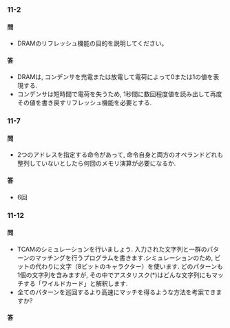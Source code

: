### 11-2
#### 問
- DRAMのリフレッシュ機能の目的を説明してください。
#### 答
- DRAMは, コンデンサを充電または放電して電荷によって0または1の値を表現する.
- コンデンサは短時間で電荷を失うため, 1秒間に数回程度値を読み出して再度その値を書き戻すリフレッシュ機能を必要とする.

### 11-7
#### 問
- 2つのアドレスを指定する命令があって, 命令自身と両方のオペランドどれも整列していないとしたら何回のメモリ演算が必要になるか.
#### 答
- 6回

### 11-12
#### 問
- TCAMのシミュレーションを行いましょう. 入力された文字列と一群のパターンのマッチングを行うプログラムを書きます.シミュレーションのため, ビットの代わりに文字（8ビットのキャラクター）を使います. どのパターンも1個の文字列を含みますが, その中でアスタリスク(*)はどんな文字列にもマッチする「ワイルドカード」と解釈します.
- 全てのパターンを巡回するより高速にマッチを得るような方法を考案できますか?
#### 答
